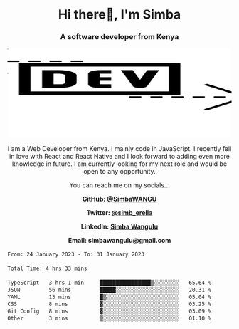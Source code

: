
<h1 align="center"> Hi there👋, I'm Simba</h1>
<h3 align="center">A software developer from Kenya</h3>

<img src="/arrow-svgrepo-com.svg" margin="auto" width="100%" height="200px">


<p align="center">I am a Web Developer from Kenya. I mainly code in JavaScript. I recently fell in love with React and React Native and I look forward to adding even more knowledge in future. I am currently looking for my next role and would be open to any opportunity.</p>

<p align="center">You can reach me on my socials... </p>

<div align="center">

__<p>  GitHub: [@SimbaWANGU](https://github.com/SimbaWANGU)__  </p>
__<p> Twitter: [@simb_erella](https://twitter.com/simb_erella)__ </p>
__<p> LinkedIn: [Simba Wangulu](https://www.linkedin.com/in/simba-wangulu/)__ </p>
__<p> Email: simbawangulu@gmail.com__ </p>

</div>

<!--START_SECTION:waka-->

```text
From: 24 January 2023 - To: 31 January 2023

Total Time: 4 hrs 33 mins

TypeScript   3 hrs 1 min     ████████████████▒░░░░░░░░   65.64 %
JSON         56 mins         █████░░░░░░░░░░░░░░░░░░░░   20.31 %
YAML         13 mins         █▒░░░░░░░░░░░░░░░░░░░░░░░   05.04 %
CSS          8 mins          ▓░░░░░░░░░░░░░░░░░░░░░░░░   03.25 %
Git Config   8 mins          ▓░░░░░░░░░░░░░░░░░░░░░░░░   03.09 %
Other        3 mins          ▒░░░░░░░░░░░░░░░░░░░░░░░░   01.10 %
```

<!--END_SECTION:waka-->
